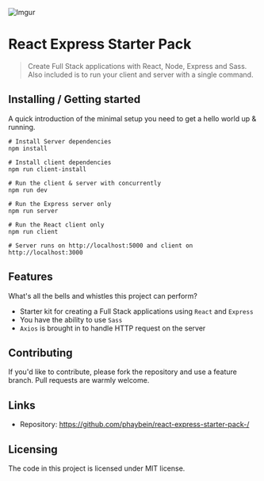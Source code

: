 ![Imgur](https://i.imgur.com/JWJEE7J.png)

# React Express Starter Pack

> Create Full Stack applications with React, Node, Express and Sass. Also included is to run your client and server with a single command.

## Installing / Getting started

A quick introduction of the minimal setup you need to get a hello world up &
running.

```shell
# Install Server dependencies
npm install

# Install client dependencies
npm run client-install

# Run the client & server with concurrently
npm run dev

# Run the Express server only
npm run server

# Run the React client only
npm run client

# Server runs on http://localhost:5000 and client on http://localhost:3000
```

## Features

What's all the bells and whistles this project can perform?

- Starter kit for creating a Full Stack applications using `React` and `Express`
- You have the ability to use `Sass`
- `Axios` is brought in to handle HTTP request on the server

## Contributing

If you'd like to contribute, please fork the repository and use a feature
branch. Pull requests are warmly welcome.

## Links

- Repository: https://github.com/phaybein/react-express-starter-pack-/

## Licensing

The code in this project is licensed under MIT license.
